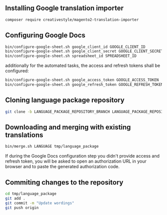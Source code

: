 ## Installing Google translation importer

```bash
composer require creativestyle/magento2-translation-importer
```

## Configuring Google Docs
```bash
bin/configure-google-sheet.sh google_client_id GOOGLE_CLIENT_ID
bin/configure-google-sheet.sh google_client_secret GOOGLE_CLIENT_SECRET
bin/configure-google-sheet.sh spreadsheet_id SPREADSHEET_ID
```

additionally for the automated tasks, the access and refresh tokens shall be configured:

```bash
bin/configure-google-sheet.sh google_access_token GOOGLE_ACCESS_TOKEN
bin/configure-google-sheet.sh google_refresh_token GOOGLE_REFRESH_TOKEN
```

## Cloning language package repository
```bash
git clone -b LANGUAGE_PACKAGE_REPOSITORY_BRANCH LANGUAGE_PACKAGE_REPOSITORY_URL tmp/language_package
```

## Downloading and merging with existing translations
```bash
bin/merge.sh LANGUAGE tmp/language_package
```

If during the Google Docs configuration step you didn't provide access and refresh token, you will be asked to open
an authorization URL in your browser and to paste the generated authorization code.

## Commiting changes to the repository
```bash
cd tmp/language_package
git add .
git commit -m "Update wordings"
git push origin 
```

